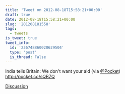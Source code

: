 ```yaml
---
title: 'Tweet on 2012-08-18T15:58:21+00:00'
draft: true
date: 2012-08-18T15:58:21+00:00
slug: '201208181558'
tags:
  - tweets
is_tweet: true
tweet_info:
  id: '236748860020629504'
  type: 'post'
  is_thread: False
---
```




India tells Britain: We don't want your aid (via [@Pocket](https://x.com/Pocket)) <http://pocket.co/sQBZQ>

[Discussion](https://x.com/sytelus/status/236748860020629504)
